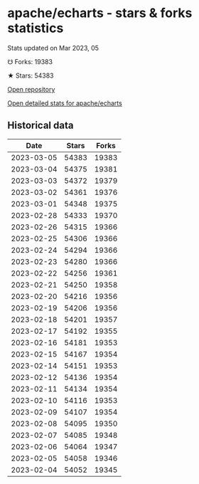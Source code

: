 # apache/echarts - stars & forks statistics

Stats updated on Mar 2023, 05

☋ Forks: 19383

★ Stars: 54383

[Open repository](https://github.com/apache/echarts)

[Open detailed stats for apache/echarts](https://reviewgithub.com/rep/apache/echarts)

## Historical data
| Date | Stars | Forks |
|------|-------|-------|
| 2023-03-05 | 54383 | 19383 | 
| 2023-03-04 | 54375 | 19381 | 
| 2023-03-03 | 54372 | 19379 | 
| 2023-03-02 | 54361 | 19376 | 
| 2023-03-01 | 54348 | 19375 | 
| 2023-02-28 | 54333 | 19370 | 
| 2023-02-26 | 54315 | 19366 | 
| 2023-02-25 | 54306 | 19366 | 
| 2023-02-24 | 54294 | 19366 | 
| 2023-02-23 | 54280 | 19366 | 
| 2023-02-22 | 54256 | 19361 | 
| 2023-02-21 | 54250 | 19358 | 
| 2023-02-20 | 54216 | 19356 | 
| 2023-02-19 | 54206 | 19356 | 
| 2023-02-18 | 54201 | 19357 | 
| 2023-02-17 | 54192 | 19355 | 
| 2023-02-16 | 54181 | 19353 | 
| 2023-02-15 | 54167 | 19354 | 
| 2023-02-14 | 54151 | 19353 | 
| 2023-02-12 | 54136 | 19354 | 
| 2023-02-11 | 54134 | 19354 | 
| 2023-02-10 | 54116 | 19353 | 
| 2023-02-09 | 54107 | 19354 | 
| 2023-02-08 | 54095 | 19350 | 
| 2023-02-07 | 54085 | 19348 | 
| 2023-02-06 | 54064 | 19347 | 
| 2023-02-05 | 54058 | 19346 | 
| 2023-02-04 | 54052 | 19345 | 

